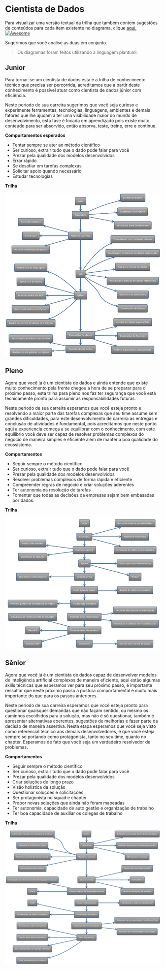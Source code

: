 # Cientista de Dados

Para visualizar uma versão textual da trilha que também contem sugestões de conteúdos para cada item existente no diagrama, clique [aqui.](trilha-texto.md) [![Awesome](https://awesome.re/badge.svg)](https://awesome.re)

Sugerimos que você analise as duas em conjunto.

> Os diagramas foram feitos utilizando a linguagem plantuml.

## Junior

Para tornar-se um cientista de dados esta é a trilha de conhecimento técnico que precisa ser percorrida, acreditamos que a partir deste conhecimento é possível atuar como cientista de dados júnior com eficiência.

Neste período de sua carreira sugerimos que você seja curioso e experimente ferramentas, tecnologias, linguagens, ambientes e demais fatores que lhe ajudam a ter uma visibilidade maior do mundo de desenvolvimento, esta fase é focada em aprendizado pois existe muito conteúdo para ser absorvido, então absorva, teste, treine, erre e continue. 

<b>Comportamentos esperados</b>

- Tentar sempre se ater ao método científico
- Ser curioso, extrair tudo que o dado pode falar para você
- Prezar pela qualidade dos modelos desenvolvidos
- Errar rápido
- Se desafiar em tarefas complexas
- Solicitar apoio quando necessário
- Estudar tecnologias

<b>Trilha</b>

![](jr/jr.png)



## Pleno


Agora que você já é um cientista de dados e ainda entende que existe muito conhecimento pela frente chegou a hora de se preparar para o próximo passo, esta trilha para pleno nos faz ter segurança que você está tecnicamente pronto para assumir as responsabilidades futuras.

Neste período de sua carreira esperamos que você esteja pronto e resolvendo a maior parte das tarefas complexas que seu time assume sem grandes dificuldades, para este desenvolvimento de carreira as entregas e conclusão de atividades é fundamental, pois acreditamos que neste ponto aqui a experiencia começa a se equilibrar com o conhecimento, com este equilíbrio você deve ser capaz de resolver problemas complexos do negocio de maneira simples e eficiente além de manter a boa qualidade do ecossistema.

<b>Comportamentos</b>

- Seguir sempre o método científico
- Ser curioso, extrair tudo que o dado pode falar para você
- Prezar pela qualidade dos modelos desenvolvidos
- Resolver problemas complexos de forma rápida e eficiente
- Compreender regras de negocio e criar soluções aderentes
- Ter autonomia na resolução de tarefas
- Fomentar que todas as decisões da empresas sejam bem embasadas por dados.

<b>Trilha</b>

![](pl/pl.png)



## Sênior


Agora que você já é um cientista de dados capaz de desenvolver modelos de inteligência artificial complexos de maneira eficiente, aqui estão algumas skills técnicas que esperamos ver para seu próximo passo, é importante ressaltar que neste próximo passo a postura comportamental é muito mais importante do que para os passos anteriores. 

Neste período de sua carreira esperamos que você esteja pronto para questionar quaisquer demandas que não façam sentido, ou mesmo os caminhos escolhidos para a solução, mas não é só questionar, também é apresentar alternativas coerentes, sugestões de melhorias e fazer parte da decisão de maneira assertiva. Nesta etapa esperamos que você seja visto como referencial técnico aos demais desenvolvedores, e que você esteja sempre se portando como protagonista, tanto no seu time, quanto no chapter. Esperamos de fato que você seja um verdadeiro resolvedor de problemas.

<b>Comportamentos</b>

- Seguir sempre o método científico
- Ser curioso, extrair tudo que o dado pode falar para você
- Prezar pela qualidade dos modelos desenvolvidos
- Criar soluções de longo prazo
- Visão holística da solução
- Questionar soluções e solicitações 
- Ser protagonista no squad e chapter
- Propor novas soluções que ainda não foram mapeadas
- Ter autonomia, capacidade de auto gestão e organização de trabalho
- Ter boa capacidade de auxiliar os colegas de trabalho

<b>Trilha</b>

![](sr/sr.png)
